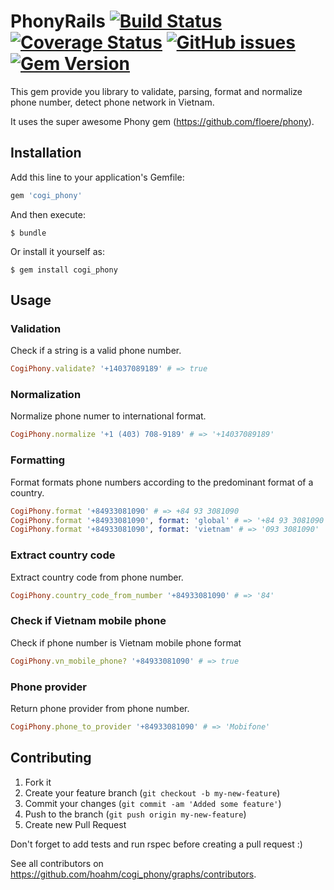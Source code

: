 # PhonyRails [![Build Status](https://travis-ci.org/hoahm/cogi_phony.svg?branch=master)](https://travis-ci.org/hoahm/cogi_phony) [![Coverage Status](https://coveralls.io/repos/github/hoahm/cogi_phony/badge.svg)](https://coveralls.io/github/hoahm/cogi_phony) [![GitHub issues](https://img.shields.io/github/issues/hoahm/cogi_phony.svg)](https://github.com/hoahm/cogi_phony/issues) [![Gem Version](https://badge.fury.io/rb/cogi_phony.svg)](https://badge.fury.io/rb/cogi_phony)

This gem provide you library to validate, parsing, format and normalize phone number, detect phone network in Vietnam.

It uses the super awesome Phony gem (https://github.com/floere/phony).

## Installation

Add this line to your application's Gemfile:

```ruby
gem 'cogi_phony'
```

And then execute:

```
$ bundle
```

Or install it yourself as:

```
$ gem install cogi_phony
```

## Usage

### Validation

Check if a string is a valid phone number.

```ruby
CogiPhony.validate? '+14037089189' # => true
```


### Normalization

Normalize phone numer to international format.

```ruby
CogiPhony.normalize '+1 (403) 708-9189' # => '+14037089189'
```

### Formatting

Format formats phone numbers according to the predominant format of a country. 

```ruby
CogiPhony.format '+84933081090' # => +84 93 3081090
CogiPhony.format '+84933081090', format: 'global' # => '+84 93 3081090'
CogiPhony.format '+84933081090', format: 'vietnam' # => '093 3081090'
```

### Extract country code

Extract country code from phone number.

```ruby
CogiPhony.country_code_from_number '+84933081090' # => '84'
```


### Check if Vietnam mobile phone

Check if phone number is Vietnam mobile phone format

```ruby
CogiPhony.vn_mobile_phone? '+84933081090' # => true
```


### Phone provider

Return phone provider from phone number.

```ruby
CogiPhony.phone_to_provider '+84933081090' # => 'Mobifone'
```

## Contributing

1. Fork it
2. Create your feature branch (`git checkout -b my-new-feature`)
3. Commit your changes (`git commit -am 'Added some feature'`)
4. Push to the branch (`git push origin my-new-feature`)
5. Create new Pull Request

Don't forget to add tests and run rspec before creating a pull request :)

See all contributors on https://github.com/hoahm/cogi_phony/graphs/contributors.
